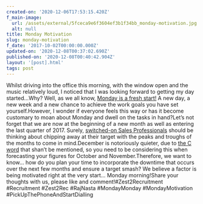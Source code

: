 ```yaml
---
created-on: '2020-12-06T17:53:15.420Z'
f_main-image:
  url: /assets/external/5fceca9e6f3604ef3b1f34bb_monday-motivation.jpg
  alt: null
title: Monday Motivation
slug: monday-motivation
f_date: '2017-10-02T00:00:00.000Z'
updated-on: '2020-12-08T00:37:02.690Z'
published-on: '2020-12-08T00:40:42.904Z'
layout: '[post].html'
tags: post
---
```


Whilst driving into the office this morning, with the window open and the music relatively loud, I noticed that I was looking forward to getting my day started…Why? Well, as we all know, [Monday is a fresh start!](#) A new day, a new week and a new chance to achieve the work goals you have set yourself.However, I wonder if everyone feels this way or has it become customary to moan about Monday and dwell on the tasks in hand?Let’s not forget that we are now at the beginning of a new month as well as entering the last quarter of 2017. Surely, [switched-on Sales Professionals](#) should be thinking about chipping away at their target with the peaks and troughs of the months to come in mind.December is notoriously quieter, due to [the C word](#) that shan’t be mentioned, so you need to be considering this when forecasting your figures for October and November.Therefore, we want to know… how do you plan your time to incorporate the downtime that occurs over the next few months and ensure a target smash? We believe a factor is being motivated right at the very start… Monday morning!Share your thoughts with us, please like and comment!#Zest2Recruitment #Recruitment #Zest2Rec #RajNasta #MondayMonday #MondayMotivation #PickUpThePhoneAndStartDialling
